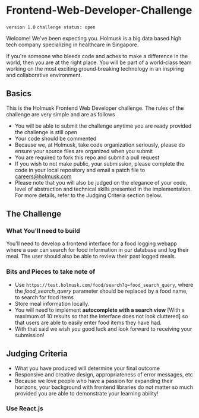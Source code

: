 # Frontend-Web-Developer-Challenge

`version 1.0`
`challenge status: open`

Welcome! We've been expecting you. Holmusk is a big data based high tech company specializing in healthcare in Singapore.

If you're someone who bleeds code and aches to make a difference in the world, then you are at the right place. You will be part of a world‑class team working on the most exciting ground‑breaking technology in an inspiring and collaborative environment.

## Basics

This is the Holmusk Frontend Web Developer challenge. The rules of the challenge are very simple and are as follows

* You will be able to submit the challenge anytime you are ready provided the challenge is still open
* Your code should be commented
* Because we, at Holmusk, take code organization seriously, please do ensure your source files are organized when you submit
* You are required to fork this repo and submit a pull request
* If you wish to not make public, your submission, please complete the code in your local repository and email a patch file to careers@holmusk.com
* Please note that you will also be judged on the elegance of your code, level of abstraction and technical skills presented in the implementation. For more details, refer to the Judging Criteria section below.

## The Challenge 

### What You'll need to build

You'll need to develop a frontend interface for a food logging webapp where a user can search for food information in our database and log their meal. The user should also be able to review their past logged meals.

### Bits and Pieces to take note of
* Use `https://test.holmusk.com/food/search?q=food_search_query`, where the *food_search_query* parameter should be replaced by a food name, to search for food items
* Store meal information locally.
* You will need to implement **autocomplete with a search view** [With a maximum of 10 results so that the interface does not look cluttered] so that users are able to easily enter food items they have had. 
* With that said we wish you good luck and look forward to receiving your submission!

## Judging Criteria
* What you have produced will determine your final outcome
* Responsive and creative design, appropriateness of error messages, etc
* Because we love people who have a passion for expanding their horizons, your background with frontend libraries do not matter so much provided you are able to demonstrate your learning ability!

### Use React.js

